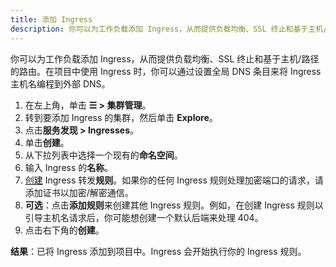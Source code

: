 ```yaml
---
title: 添加 Ingress
description: 你可以为工作负载添加 Ingress，从而提供负载均衡、SSL 终止和基于主机/路径的路由。了解如何添加 Rancher Ingress
---
```


你可以为工作负载添加 Ingress，从而提供负载均衡、SSL 终止和基于主机/路径的路由。在项目中使用 Ingress 时，你可以通过设置全局 DNS 条目来将 Ingress 主机名编程到外部 DNS。

1. 在左上角，单击 **☰ > 集群管理**。
1. 转到要添加 Ingress 的集群，然后单击 **Explore**。
1. 点击**服务发现 > Ingresses**。
1. 单击**创建**。
1. 从下拉列表中选择一个现有的**命名空间**。
1. 输入 Ingress 的**名称**。
1. [创建](./ingress-configuration.md) Ingress 转发**规则**。如果你的任何 Ingress 规则处理加密端口的请求，请添加证书以加密/解密通信。
1. **可选**：点击**添加规则**来创建其他 Ingress 规则。例如，在创建 Ingress 规则以引导主机名请求后，你可能想创建一个默认后端来处理 404。
1. 点击右下角的**创建**。

**结果**：已将 Ingress 添加到项目中。Ingress 会开始执行你的 Ingress 规则。

